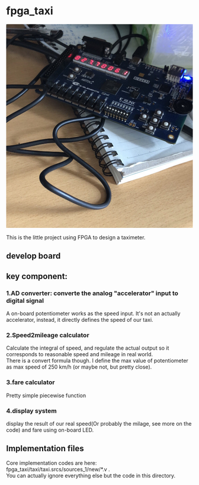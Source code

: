# fpga_taxi

![close look at my fpga](/IMG_4720.jpg)

This is the little project using FPGA to design a taximeter.
## develop board

## key component:
### 1.AD converter: converte the analog "accelerator" input to digital signal
A on-board potentiometer works as the speed input. It's not an actually accelerator, instead, it directly defines the speed of our taxi.
### 2.Speed2mileage calculator
Calculate the integral of speed, and regulate the actual output so it corresponds to reasonable speed and mileage in real world.<br/>
There is a convert formula though. I define the max value of potentiometer as max speed of 250 km/h (or maybe not, but pretty close).
### 3.fare calculator
Pretty simple piecewise function
### 4.display system
display the result of our real speed(Or probably the milage, see more on the code) and fare using on-board LED.

## Implementation files
Core implementation codes are here: fpga_taxi/taxi/taxi.srcs/sources_1/new/*.v .<br/>
You can actually ignore everything else but the code in this directory.
